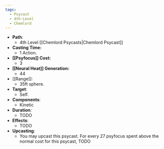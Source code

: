 ```yaml
---
tags:
  - Psycast
  - 4th-Level
  - Chemlord
---
```

- **Path**:
	- 4th Level [[Chemlord Psycasts|Chemlord Psycast]]
- **Casting Time:**
	- 1 Action.
- **[[Psyfocus]] Cost:**
	- 3
- **[[Neural Heat]] Generation:**
	- 44
- [[Range]]:
	- 35ft sphere.
- **Target**:
	- Self.
- **Components**:
	- Kinetic
- **Duration**:
	- TODO
- **Effects**:
	- TODO
- **Upcasting**:
	- You may upcast this psycast. For every 27 psyfocus spent above the normal cost for this psycast, TODO
